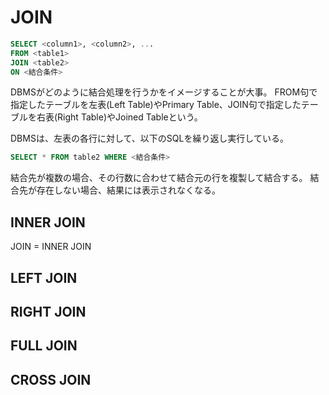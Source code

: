 # JOIN

```sql
SELECT <column1>, <column2>, ...
FROM <table1>
JOIN <table2>
ON <結合条件>
```

DBMSがどのように結合処理を行うかをイメージすることが大事。
FROM句で指定したテーブルを左表(Left Table)やPrimary Table、JOIN句で指定したテーブルを右表(Right Table)やJoined Tableという。

DBMSは、左表の各行に対して、以下のSQLを繰り返し実行している。

```sql
SELECT * FROM table2 WHERE <結合条件>
```

結合先が複数の場合、その行数に合わせて結合元の行を複製して結合する。
結合先が存在しない場合、結果には表示されなくなる。

## INNER JOIN

JOIN = INNER JOIN

## LEFT JOIN

## RIGHT JOIN

## FULL JOIN

## CROSS JOIN
